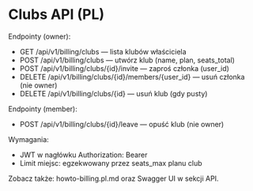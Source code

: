 # Clubs API (PL)

Endpointy (owner):
- GET /api/v1/billing/clubs — lista klubów właściciela
- POST /api/v1/billing/clubs — utwórz klub (name, plan, seats_total)
- POST /api/v1/billing/clubs/{id}/invite — zaproś członka (user_id)
- DELETE /api/v1/billing/clubs/{id}/members/{user_id} — usuń członka (nie owner)
- DELETE /api/v1/billing/clubs/{id} — usuń klub (gdy pusty)

Endpointy (member):
- POST /api/v1/billing/clubs/{id}/leave — opuść klub (nie owner)

Wymagania:
- JWT w nagłówku Authorization: Bearer <token>
- Limit miejsc: egzekwowany przez seats_max planu club

Zobacz także: howto-billing.pl.md oraz Swagger UI w sekcji API.
